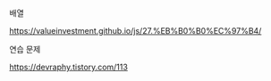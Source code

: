 배열

https://valueinvestment.github.io/js/27.%EB%B0%B0%EC%97%B4/

연습 문제

https://devraphy.tistory.com/113
